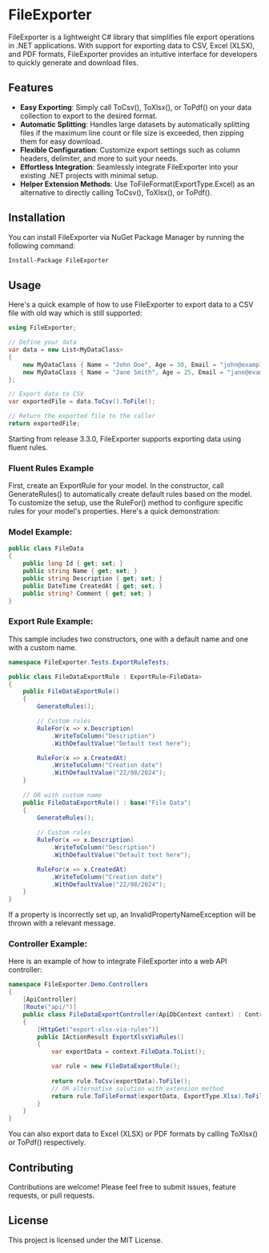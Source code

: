# FileExporter

FileExporter is a lightweight C# library that simplifies file export operations in .NET applications. With support for
exporting data to CSV, Excel (XLSX), and PDF formats, FileExporter provides an intuitive interface for developers to
quickly generate and download files.

## Features

- **Easy Exporting**: Simply call ToCsv(), ToXlsx(), or ToPdf() on your data collection to export to the desired format.
- **Automatic Splitting**: Handles large datasets by automatically splitting files if the maximum line count or file
  size is exceeded, then zipping them for easy download.
- **Flexible Configuration**: Customize export settings such as column headers, delimiter, and more to suit your needs.
- **Effortless Integration**: Seamlessly integrate FileExporter into your existing .NET projects with minimal setup.
- **Helper Extension Methods**: Use ToFileFormat(ExportType.Excel) as an alternative to directly calling ToCsv(),
  ToXlsx(), or ToPdf().

## Installation

You can install FileExporter via NuGet Package Manager by running the following command:

```bash
Install-Package FileExporter
```

## Usage

Here's a quick example of how to use FileExporter to export data to a CSV file with old way which is still supported:

```csharp
using FileExporter;

// Define your data
var data = new List<MyDataClass>
{
    new MyDataClass { Name = "John Doe", Age = 30, Email = "john@example.com" },
    new MyDataClass { Name = "Jane Smith", Age = 25, Email = "jane@example.com" }
};

// Export data to CSV
var exportedFile = data.ToCsv().ToFile();

// Return the exported file to the caller
return exportedFile;
```

Starting from release 3.3.0, FileExporter supports exporting data using fluent rules.

### Fluent Rules Example

First, create an ExportRule for your model. In the constructor, call GenerateRules() to automatically create default
rules based on the model. To customize the setup, use the RuleFor() method to configure specific rules for your model's
properties. Here's a quick demonstration:

### Model Example:

```csharp
public class FileData
{
    public long Id { get; set; }
    public string Name { get; set; }
    public string Description { get; set; }
    public DateTime CreatedAt { get; set; }
    public string? Comment { get; set; }
}
```

### Export Rule Example:

This sample includes two constructors, one with a default name and one with a custom name.

```csharp
namespace FileExporter.Tests.ExportRuleTests;

public class FileDataExportRule : ExportRule<FileData>
{
    public FileDataExportRule()
    {
        GenerateRules();

        // Custom rules
        RuleFor(x => x.Description)
            .WriteToColumn("Description")
            .WithDefaultValue("Default text here");

        RuleFor(x => x.CreatedAt)
            .WriteToColumn("Creation date")
            .WithDefaultValue("22/08/2024");
    }
    
    // OR with custom name
    public FileDataExportRule() : base("File Data")
    {
        GenerateRules();
        
        // Custom rules
        RuleFor(x => x.Description)
            .WriteToColumn("Description")
            .WithDefaultValue("Default text here");

        RuleFor(x => x.CreatedAt)
            .WriteToColumn("Creation date")
            .WithDefaultValue("22/08/2024");
    }
}
```

If a property is incorrectly set up, an InvalidPropertyNameException will be thrown with a relevant message.

### Controller Example:

Here is an example of how to integrate FileExporter into a web API controller:

```csharp
namespace FileExporter.Demo.Controllers
{
    [ApiController]
    [Route("api/")]
    public class FileDataExportController(ApiDbContext context) : Controller
    {
        [HttpGet("export-xlsx-via-rules")]
        public IActionResult ExportXlsxViaRules()
        {
            var exportData = context.FileData.ToList();

            var rule = new FileDataExportRule();
            
            return rule.ToCsv(exportData).ToFile();
            // OR alternative solution with extension method
            return rule.ToFileFormat(exportData, ExportType.Xlsx).ToFile();
        }
    }
}
```

You can also export data to Excel (XLSX) or PDF formats by calling ToXlsx() or ToPdf() respectively.

## Contributing

Contributions are welcome! Please feel free to submit issues, feature requests, or pull requests.

## License

This project is licensed under the MIT License.